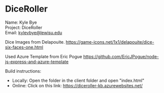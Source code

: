 # DiceRoller

Name: Kyle Bye \
Project: DiceRoller \
Email: kylevbye@lewisu.edu

Dice Images from Delapouite.
https://game-icons.net/1x1/delapouite/dice-six-faces-one.html 

Used Azure Template from Eric Pogue
https://github.com/EricJPogue/node-js-express-and-azure-template

Build instructions:
- Locally: Open the folder in the client folder and open "index.html"
- Online: Click on this link: https://diceroller-kb.azurewebsites.net/
